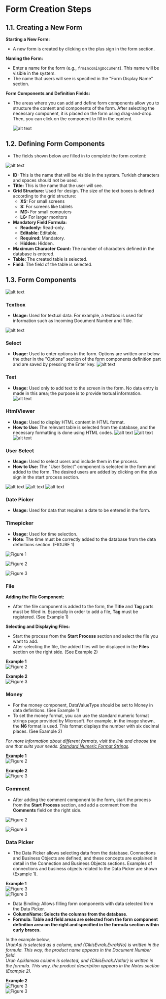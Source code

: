 # Form Creation Steps

## 1.1. Creating a New Form

 **Starting a New Form:**
   - A new form is created by clicking on the plus sign in the form section.

 **Naming the Form:**
   - Enter a name for the form (e.g., `frmIncomingDocument`). This name will be visible in the system.
   - The name that users will see is specified in the "Form Display Name" section.

 **Form Components and Definition Fields:**

 - The areas where you can add and define form components allow you to structure the content and components of the form. After selecting the necessary component, it is placed on the form using drag-and-drop. Then, you can click on the component to fill in the content.

   ![alt text](/TimyaBPM-Documents/frm1.png)


   
## 1.2. Defining Form Components

- The fields shown below are filled in to complete the form content:

 ![alt text](/TimyaBPM-Documents/frm2.png)

- **ID:** This is the name that will be visible in the system. Turkish characters and spaces should not be used.
- **Title:** This is the name that the user will see.
- **Grid Structure:** Used for design. The size of the text boxes is defined according to the grid structure:
  - **XS:** For small screens
  - **S:** For screens like tablets
  - **MD:** For small computers
  - **LG:** For larger monitors
- **Mandatory Field Formula:**
  - **Readonly:** Read-only.
  - **Editable:** Editable.
  - **Required:** Mandatory.
  - **Hidden:** Hidden.
- **Maximum Character Count:** The number of characters defined in the database is entered.
- **Table:** The created table is selected.
- **Field:** The field of the table is selected.


## 1.3.  Form Components
 ![alt text](/TimyaBPM-Documents/frm3.png)

### Textbox 

- **Usage:** Used for textual data. For example, a textbox is used for information such as Incoming Document Number and Title.

![alt text](/TimyaBPM-Documents/frm5.png)

### Select

- **Usage:** Used to enter options in the form. Options are written one below the other in the "Options" section of the form components definition part and are saved by pressing the Enter key.
 ![alt text](/TimyaBPM-Documents/frm4.png)

### Text

- **Usage:** Used only to add text to the screen in the form. No data entry is made in this area; the purpose is to provide textual information.
 ![alt text](/TimyaBPM-Documents/text1.png)

### HtmlViewer

- **Usage:** Used to display HTML content in HTML format.
- **How to Use:** The relevant table is selected from the database, and the necessary formatting is done using HTML codes.
 ![alt text](/TimyaBPM-Documents/html1.png)
![alt text](/TimyaBPM-Documents/html2.png)
![alt text](/TimyaBPM-Documents/html3.png)

### User Select

- **Usage:** Used to select users and include them in the process.
- **How to Use:** The "User Select" component is selected in the form and added to the form. The desired users are added by clicking on the plus sign in the start process section.

 ![alt text](/TimyaBPM-Documents/userselect1.png)
![alt text](/TimyaBPM-Documents/userselect2.png)
![alt text](/TimyaBPM-Documents/userselect3.png)

### Date Picker

- **Usage:** Used for data that requires a date to be entered in the form.

### Timepicker

- **Usage:** Used for time selection.
- **Note:** The time must be correctly added to the database from the data definitions section. (FIGURE 1)

![Figure 1](/TimyaBPM-Documents/saat1.png)

![Figure 2](/TimyaBPM-Documents/saat2.png)

![Figure 3](/TimyaBPM-Documents/saat3.png)

### File

 **Adding the File Component:**
   - After the file component is added to the form, the **Title** and **Tag** parts must be filled in. Especially in order to add a file, **Tag** must be registered. (See Example 1)

 **Selecting and Displaying Files:**
   - Start the process from the **Start Process** section and select the file you want to add.
   - After selecting the file, the added files will be displayed in the **Files** section on the right side. (See Example 2)

**Example 1**  
![Figure 2](/TimyaBPM-Documents/dosya1.png)

**Example 2**  
![Figure 3](/TimyaBPM-Documents/dosyalar2.png)

### Money

- For the money component, DataValueType should be set to Money in data definitions. (See Example 1)
- To set the money format, you can use the standard numeric format strings page provided by Microsoft. For example, in the image shown, the **N6** format is used. This format displays the number with six decimal places. (See Example 2)

_For more information about different formats, visit the link and choose the one that suits your needs: [Standard Numeric Format Strings](https://learn.microsoft.com/en-us/dotnet/standard/base-types/standard-numeric-format-strings)._

**Example 1**  
![Figure 2](/TimyaBPM-Documents/para.png)

**Example 2**  
![Figure 3](/TimyaBPM-Documents/para1.png)

### Comment

- After adding the comment component to the form, start the process from the **Start Process** section, and add a comment from the **Comments** field on the right side.

![Figure 2](/TimyaBPM-Documents/yorum1.png)

![Figure 3](/TimyaBPM-Documents/yorum2.png)
### Data Picker

- The Data Picker allows selecting data from the database. Connections and Business Objects are defined, and these concepts are explained in detail in the Connection and Business Objects sections. Examples of connections and business objects related to the Data Picker are shown (Example 1).

 **Example 1**  
![Figure 3](/TimyaBPM-Documents/datapicker1.png)  
![Figure 3](/TimyaBPM-Documents/datapicker2.png)

- Data Binding: Allows filling form components with data selected from the Data Picker.
- **ColumnName: Selects the columns from the database.**
- **Formula: Table and field areas are selected from the form component definition area on the right and specified in the formula section within curly braces.**

In the example below,  
_UrunAdı is selected as a column, and {CikisEvrak.EvrakNo} is written in the formula. This way, the product name appears in the Document Number field._  
_Urun Açıklaması column is selected, and {CikisEvrak.Notlar} is written in the formula. This way, the product description appears in the Notes section (Example 2)._

**Example 2**  
![Figure 3](/TimyaBPM-Documents/datapicker3.png)  
![Figure 3](/TimyaBPM-Documents/datapicker4.png)
